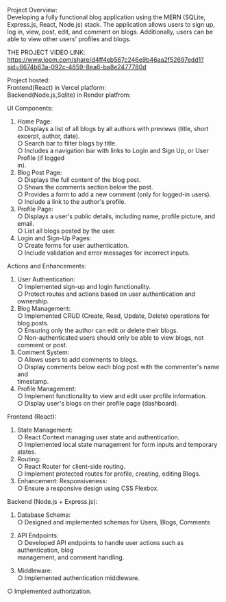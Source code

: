 Project Overview:    
       Developing a fully functional blog application using the MERN (SQLite, Express.js, React, Node.js) stack. The application allows users to sign up, log in, view, post, edit, and comment on blogs. Additionally, users can be able to view other users' profiles and blogs.

THE PROJECT VIDEO LINK: https://www.loom.com/share/d4ff4eb567c246e9b46aa2f52697edd1?sid=6674b63a-092c-4859-8ea6-ba8e2477780d

Project hosted:  
Frontend(React) in Vercel platform:    
Backend(Node.js,Sqlite) in Render platfrom: 

UI Components:    
  1. Home Page:    
    ○ Displays a list of all blogs by all authors with previews (title, short excerpt, author,
    date).    
    ○ Search bar to filter blogs by title.    
    ○ Includes a navigation bar with links to Login and Sign Up, or User Profile (if logged    
    in).    
  2. Blog Post Page:    
    ○ Displays the full content of the blog post.    
    ○ Shows the comments section below the post.    
    ○ Provides a form to add a new comment (only for logged-in users).    
    ○ Include a link to the author's profile.    
  3. Profile Page:    
    ○ Displays a user's public details, including name, profile picture, and email.    
    ○ List all blogs posted by the user.    
  4. Login and Sign-Up Pages:    
    ○ Create forms for user authentication.    
    ○ Include validation and error messages for incorrect inputs.    
    
Actions and Enhancements:    
  1. User Authentication:    
    ○ Implemented sign-up and login functionality.    
    ○ Protect routes and actions based on user authentication and ownership.    
  2. Blog Management:    
    ○ Implemented CRUD (Create, Read, Update, Delete) operations for blog posts.    
    ○ Ensuring only the author can edit or delete their blogs.    
    ○ Non-authenticated users should only be able to view blogs, not comment or post.    
  3. Comment System:    
    ○ Allows users to add comments to blogs.    
    ○ Display comments below each blog post with the commenter's name and    
  timestamp.    
  4. Profile Management:    
    ○ Implement functionality to view and edit user profile information.    
    ○ Display user's blogs on their profile page (dashboard).    
    
Frontend (React):    
1. State Management:    
○  React Context managing user state and authentication.    
○ Implemented local state management for form inputs and temporary states.    
2. Routing:    
○ React Router for client-side routing.    
○ Implement protected routes for profile, creating, editing Blogs.    
3. Enhancement: Responsiveness:    
○ Ensure a responsive design using CSS Flexbox.    

Backend (Node.js + Express.js):    
1. Database Schema:    
○ Designed and implemented schemas for Users, Blogs, Comments    
    
2. API Endpoints:    
○ Developed API endpoints to handle user actions such as authentication, blog    
management, and comment handling.    
    
3. Middleware:    
○ Implemented authentication middleware.




○ Implemented authorization.
